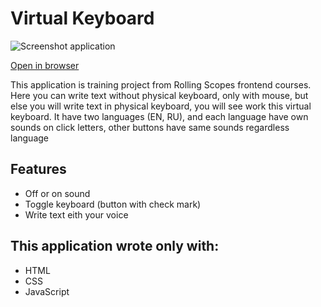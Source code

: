 # Virtual Keyboard

![Screenshot application](http://dl3.joxi.net/drive/2021/03/01/0047/2554/3099130/30/990cdb5f07.jpg)

[Open in browser](https://bogush-dima.github.io/virtual-keyboard/)

This application is training project from Rolling Scopes frontend courses. Here you can write text without physical keyboard, only with mouse, but else you will write text in physical keyboard, you will see work this virtual keyboard. It have two languages (EN, RU), and each language have own sounds on click letters, other buttons have same sounds regardless language

## Features

- Off or on sound
- Toggle keyboard (button with check mark)
- Write text eith your voice

## This application wrote only with:

- HTML
- CSS
- JavaScript
